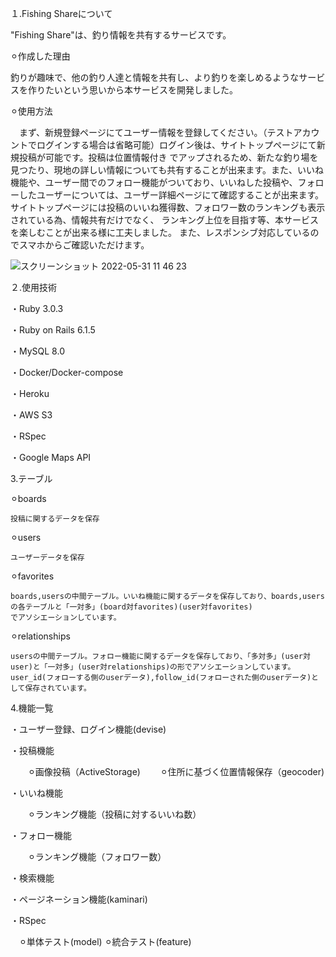 １.Fishing Shareについて

  "Fishing Share"は、釣り情報を共有するサービスです。
  
  ⚪︎作成した理由
  
   釣りが趣味で、他の釣り人達と情報を共有し、より釣りを楽しめるようなサービスを作りたいという思いから本サービスを開発しました。
  
  ⚪︎使用方法
  
  　まず、新規登録ページにてユーザー情報を登録してください。（テストアカウントでログインする場合は省略可能）ログイン後は、サイトトップページにて新規投稿が可能です。投稿は位置情報付き
    でアップされるため、新たな釣り場を見つたり、現地の詳しい情報についても共有することが出来ます。また、いいね機能や、ユーザー間でのフォロー機能がついており、いいねした投稿や、フォロ
    ーしたユーザーについては、ユーザー詳細ページにて確認することが出来ます。サイトトップページには投稿のいいね獲得数、フォロワー数のランキングも表示されている為、情報共有だけでなく、
    ランキング上位を目指す等、本サービスを楽しむことが出来る様に工夫しました。
    また、レスポンシブ対応しているのでスマホからご確認いただけます。
   
   ![スクリーンショット 2022-05-31 11 46 23](https://user-images.githubusercontent.com/97491275/171082813-fa6f0d22-649c-4d67-a762-14d38e0c8ecd.png)


２.使用技術

・Ruby 3.0.3

・Ruby on Rails 6.1.5

・MySQL 8.0

・Docker/Docker-compose

・Heroku

・AWS S3

・RSpec

・Google Maps API

3.テーブル

  ⚪︎boards
  
    投稿に関するデータを保存
    
  ⚪︎users
  
    ユーザーデータを保存
    
  ⚪︎favorites
  
    boards,usersの中間テーブル。いいね機能に関するデータを保存しており、boards,usersの各テーブルと「一対多」(board対favorites)(user対favorites)
    でアソシエーションしています。
    
  ⚪︎relationships
  
    usersの中間テーブル。フォロー機能に関するデータを保存しており、「多対多」(user対user)と「一対多」(user対relationships)の形でアソシエーションしています。
    user_id(フォローする側のuserデータ),follow_id(フォローされた側のuserデータ)として保存されています。

4.機能一覧

・ユーザー登録、ログイン機能(devise)

・投稿機能

　　⚪︎画像投稿（ActiveStorage)
　　⚪︎住所に基づく位置情報保存（geocoder)
  
・いいね機能

　　⚪︎ランキング機能（投稿に対するいいね数）
  
・フォロー機能

　　⚪︎ランキング機能（フォロワー数）
  
・検索機能

・ページネーション機能(kaminari)

・RSpec

  　⚪︎単体テスト(model)
   ⚪︎統合テスト(feature)
